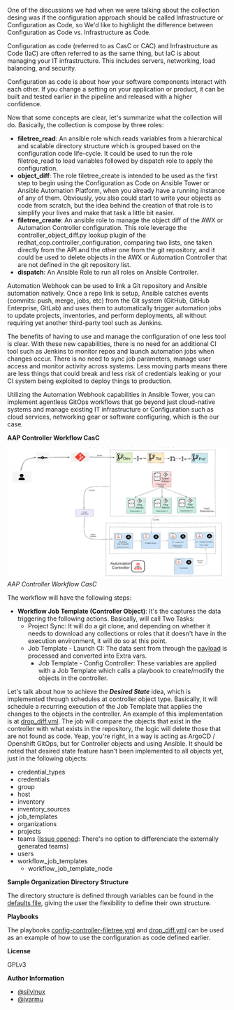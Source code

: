 One of the discussions we had when we were talking about the collection desing was if the configuration approach should be called Infrastructure or Configuration as Code, so We'd like to highlight the difference between Configuration as Code vs. Infrastructure as Code.

Configuration as code (referred to as CasC or CAC) and Infrastructure as Code (IaC) are often referred to as the same thing, but IaC is about managing your IT infrastructure. This includes servers, networking, load balancing, and security.

Configuration as code is about how your software components interact with each other. If you change a setting on your application or product, it can be built and tested earlier in the pipeline and released with a higher confidence.

Now that some concepts are clear, let's summarize what the collection will do. Basically, the collection is compose by three roles:

- **filetree_read**: An ansible role which reads variables from a hierarchical and scalable directory structure which is grouped based on the configuration code life-cycle. It could be used to run the role filetree_read to load variables followed by dispatch role to apply the configuration.
- **object_diff**: The role filetree_create is intended to be used as the first step to begin using the Configuration as Code on Ansible Tower or Ansible Automation Platform, when you already have a running instance of any of them. Obviously, you also could start to write your objects as code from scratch, but the idea behind the creation of that role is to simplify your lives and make that task a little bit easier.
- **filetree_create**: An ansible role to manage the object diff of the AWX or Automation Controller configuration. This role leverage the controller_object_diff.py lookup plugin of the redhat_cop.controller_configuration, comparing two lists, one taken directly from the API and the other one from the git repository, and it could be used to delete objects in the AWX or Automation Controller that are not defined in the git repository list.
- **dispatch**: An Ansible Role to run all roles on Ansible Controller.

Automation Webhook can be used to link a Git repository and Ansible automation natively. Once a repo link is setup, Ansible catches events (commits: push, merge, jobs, etc) from the Git system (GitHub, GitHub Enterprise, GitLab) and uses them to automatically trigger automation jobs to update projects, inventories, and perform deployments, all without requiring yet another third-party tool such as Jenkins.

The benefits of having to use and manage the configuration of one less tool is clear. With these new capabilities, there is no need for an additional CI tool such as Jenkins to monitor repos and launch automation jobs when changes occur. There is no need to sync job parameters, manage user access and monitor activity across systems. Less moving parts means there are less things that could break and less risk of credentials leaking or your CI system being exploited to deploy things to production.

Utilizing the Automation Webhook capabilities in Ansible Tower, you can implement agentless GitOps workflows that go beyond just cloud-native systems and manage existing IT infrastructure or Configuration such as cloud services, networking gear or software configuring, which is the our case.

**AAP Controller Workflow CasC**

![AAP Controller Workflow CasC](pictures/AAP_CasC_Worflow.png)
*AAP Controller Workflow CasC*


The workflow will have the following steps:

- **Workflow Job Template (Controller Object)**: It's the captures the data triggering the following actions. Basically, will call Two Tasks:
  - Project Sync: It will do a git clone, and depending on whether it needs to download any collections or roles that it doesn't have in the execution environment, it will do so at this point.
  - Job Template - Launch CI: The data sent from through the [payload](https://docs.ansible.com/automation-controller/latest/html/userguide/webhooks.html#payload-output) is processed and converted into Extra vars.
    - Job Template - Config Controller: These variables are applied with a Job Template which calls a playbook to create/modify the objects in the controller.


Let's talk about how to achieve the ***Desired State*** idea, which is implemented through schedules at controller object type. Basically, it will schedule a recurring execution of the Job Template that applies the changes to the objects in the controller. An example of this implementation is at [drop_diff.yml](roles/../../../roles/object_diff/tests/drop_diff.yml). The job will compare the objects that exist in the controller with what exists in the repository, the logic will delete those that are not found as code. Yeap, you're right, in a way is acting as ArgoCD / Openshift GitOps, but for Controller objects and using Ansible. It should be noted that desired state feature hasn't been implemented to all objects yet, just in the following objects:

- credential_types
- credentials
- group
- host
- inventory
- inventory_sources
- job_templates
- organizations
- projects
- teams ([Issue opened](https://issues.redhat.com/projects/AAP/issues/AAP-2393): There's no option to differenciate the externally generated teams)
- users
- workflow_job_templates
  - workflow_job_template_node

**Sample Organization Directory Structure**

The directory structure is defined through variables can be found in the [defaults file](roles/filetree_read/defaults/main.yml), giving the user the flexibility to define their own structure.

**Playbooks**

The playbooks [config-controller-filetree.yml](config-controller-filetree.yml) and [drop_diff.yml](drop_diff.yml) can be used as an example of how to use the configuration as code defined earlier.

**License**

GPLv3

**Author Information**

- [@silvinux](https://github.com/silvinux)
- [@ivarmu](https://github.com/ivarmu)
